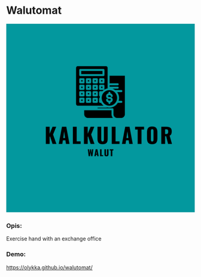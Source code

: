 # Walutomat
![Walutomat](images/share.png)
### Opis:
Exercise hand with an exchange office

### Demo:
https://olykka.github.io/walutomat/
